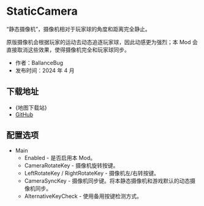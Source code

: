 # StaticCamera

“静态摄像机”，摄像机相对于玩家球的角度和距离完全静止。

原版摄像机会根据玩家的运动去动态追逐玩家球，因此动感更为强烈；本 Mod 会直接取消这些效果，使得摄像机完全和玩家球同步。

- 作者：BallanceBug
- 发布时间：2024 年 4 月

## 下载地址

- {地图下载站}
- [GitHub](https://github.com/Xenapte/MyBMLMods)

## 配置选项

- Main
  * Enabled - 是否启用本 Mod。
  * CameraRotateKey - 摄像机旋转按键。
  * LeftRotateKey / RightRotateKey - 摄像机左/右转按键。
  * CameraSyncKey - 摄像机同步键。将本静态摄像机和游戏默认的动态摄像机同步。
  * AlternativeKeyCheck - 使用备用按键检测方式。
